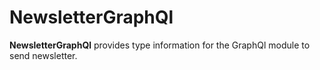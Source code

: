 # NewsletterGraphQl

**NewsletterGraphQl** provides type information for the GraphQl module
to send newsletter.
